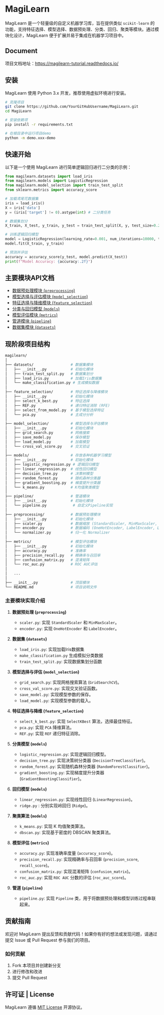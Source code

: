 # MagiLearn

MagiLearn 是一个轻量级的自定义机器学习库，旨在提供类似 `scikit-learn` 的功能，支持特征选择、模型选择、数据预处理、分类、回归、聚类等模块。通过模块化设计，MagiLearn 便于扩展并易于集成在机器学习项目中。

## Document

项目文档地址：https://magilearn-tutorial.readthedocs.io/

## 安装
MagiLearn 使用 Python 3.x 开发，推荐使用虚拟环境进行安装。

```bash
# 克隆项目
git clone https://github.com/YourGitHubUsername/MagiLearn.git
cd MagiLearn
```
```bash
# 安装依赖项
pip install -r requirements.txt
```
```bash
# 在根目录中运行项目demo
python -m demo.xxx-demo
```


## 快速开始
以下是一个使用 MagiLearn 进行简单逻辑回归进行二分类的示例：

```python
from magilearn.datasets import load_iris
from magilearn.models import LogisticRegression
from magilearn.model_selection import train_test_split
from sklearn.metrics import accuracy_score

# 加载鸢尾花数据集
iris = load_iris()
X = iris['data']
y = (iris['target'] != 0).astype(int) # 二分类任务

# 数据集划分
X_train, X_test, y_train, y_test = train_test_split(X, y, test_size=0.2, random_state=52)

# 训练逻辑回归模型
model = LogisticRegression(learning_rate=0.001, num_iterations=10000, tol=1e-6)
model.fit(X_train, y_train)

# 预测并评估
accuracy = accuracy_score(y_test, model.predict(X_test))
print(f"Model Accuracy: {accuracy:.2f}")

```

## 主要模块API文档
- [数据预处理模块 (`preprocessing`)](https://github.com/octal-zhihao/MagiLearn/blob/main/doc/preprocessing.md)
- [模型选择与评估模块 (`model_selection`)](https://github.com/octal-zhihao/MagiLearn/blob/main/doc/model_selection.md)
- [特征选择与降维模块 (`feature_selection`)](https://github.com/octal-zhihao/MagiLearn/blob/main/doc/feature_selection.md)
- [分类与回归模型 (`models`)](https://github.com/octal-zhihao/MagiLearn/blob/main/doc/models.md)
- [模型评估模块 (`metrics`)](https://github.com/octal-zhihao/MagiLearn/blob/main/doc/metrics.md)
- [管道模块 (`pipeline`)](https://github.com/octal-zhihao/MagiLearn/blob/main/doc/pipline.md)
- [数据集模块 (`datasets`)](https://github.com/octal-zhihao/MagiLearn/blob/main/doc/datasets.md)



## 现阶段项目结构

```bash
magilearn/
│
├── datasets/                 # 数据集模块
│   ├── __init__.py           # 初始化模块
│   ├── train_test_split.py   # 数据集划分
│   ├── load_iris.py          # 加载Iris数据集
│   └── make_classification.py # 生成模拟数据
│
├── feature_selection/        # 特征选择与降维模块
│   ├── __init__.py           # 初始化模块
│   ├── select_k_best.py      # 特征选择
│   ├── REF.py                # 递归特征消除 (RFE)
│   ├── select_from_model.py  # 基于模型选择特征
│   └── pca.py                # 主成分分析
│
├── model_selection/          # 模型选择与评估模块
│   ├── __init__.py           # 初始化模块
│   ├── grid_search.py        # 网格搜索
│   ├── save_model.py         # 保存模型
│   ├── load_model.py         # 加载模型
│   └── cross_val_score.py    # 交叉验证
│
├── models/                   # 存放各种机器学习模型
│   ├── __init__.py           # 初始化模块
│   ├── logistic_regression.py # 逻辑回归模型
│   ├── linear_regression.py  # 线性回归模型
│   ├── decision_tree.py      # 决策树模型
│   ├── random_forest.py      # 随机森林分类器
│   ├── gradient_boosting.py  # 梯度提升分类器
│   └── k_means.py            # K均值聚类模型
│
├── pipeline/                 # 管道模块
│   ├── __init__.py           # 初始化模块
│   └── pipeline.py            # 自定义Pipeline实现
│
├── preprocessing/            # 数据预处理模块
│   ├── __init__.py           # 初始化模块
│   ├── scaler.py             # 数据缩放 (StandardScaler, MinMaxScaler, RobustScaler)
│   ├── encoder.py            # 数据编码 (OneHotEncoder, LabelEncoder, LabelBinarizer)
│   └── normalizer.py         # 归一化 Normalizer
│
├── metrics/                  # 模型评估模块
│   ├── __init__.py           # 初始化模块
│   ├── accuracy.py           # 准确率
│   ├── precision_recall.py   # 精确率与召回率
│   ├── confusion_matrix.py   # 混淆矩阵
│   └── roc_auc.py            # ROC AUC评估
│
│   ...
│   
├── __init__.py               # 顶层模块
└── README.md                 # 项目说明文件
```


### 主要模块实现介绍

1. **数据预处理 (`preprocessing`)**
   - `scaler.py`: 实现 `StandardScaler` 和 `MinMaxScaler`。
   - `encoder.py`: 实现 `OneHotEncoder` 和 `LabelEncoder`。

2. **数据集 (`datasets`)**
   - `load_iris.py`: 实现加载Iris数据集
   - `make_classification.py` 生成模拟分类数据
   - `train_test_split.py`: 实现数据集划分函数
   
3. **模型选择与评估 (`model_selection`)**
   - `grid_search.py`: 实现网格搜索算法 (`GridSearchCV`)。
   - `cross_val_score.py`: 实现交叉验证函数。
   - `save_model.py`: 实现模型参数的保存。
   - `load_model.py`: 实现模型参数的载入。

4. **特征选择与降维 (`feature_selection`)**
   - `select_k_best.py`: 实现 `SelectKBest` 算法，选择最佳特征。
   - `pca.py`: 实现 `PCA` 降维算法。
   - `REF.py`: 实现 `REF` 递归特征消除。

5. **分类模型 (`models`)**
   - `logistic_regression.py`: 实现逻辑回归模型。
   - `decision_tree.py`: 实现决策树分类器 (`DecisionTreeClassifier`)。
   - `random_forest.py`: 实现随机森林分类器 (`RandomForestClassifier`)。
   - `gradient_boosting.py`: 实现梯度提升分类器 (`GradientBoostingClassifier`)。

6. **回归模型 (`models`)**
   - `linear_regression.py`: 实现线性回归 (`LinearRegression`)。
   - `ridge.py` : 分别实现岭回归 (`Ridge`)。

7. **聚类算法 (`models`)**
   - `k_means.py`: 实现 K 均值聚类算法。
   - `dbscan.py`: 实现基于密度的 DBSCAN 聚类算法。

8. **模型评估 (`metrics`)**
   - `accuracy.py`: 实现准确率度量 (`accuracy_score`)。
   - `precision_recall.py`: 实现精确率与召回率 (`precision_score`, `recall_score`)。
   - `confusion_matrix.py`: 实现混淆矩阵 (`confusion_matrix`)。
   - `roc_auc.py`: 实现 `ROC AUC` 分数的评估 (`roc_auc_score`)。

9. **管道 (`pipeline`)**
   - `pipeline.py`: 实现 `Pipeline` 类，用于将数据预处理和模型训练过程串联起来。



## 贡献指南
欢迎对 MagiLearn 提出反馈和贡献代码！如果你有好的想法或发现问题，请通过提交 Issue 或 Pull Request 参与我们的项目。

### 如何贡献
1. Fork 本项目并创建新分支
2. 进行修改和改进
3. 提交 Pull Request

## 许可证 | License

MagiLearn 遵循 [MIT License](https://github.com/octal-zhihao/MagiLearn/blob/main/LICENSE) 开源协议。
